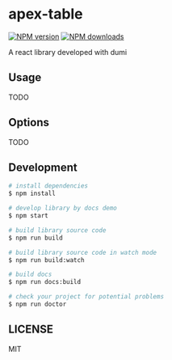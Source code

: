 # apex-table

[![NPM version](https://img.shields.io/npm/v/apex-table.svg?style=flat)](https://npmjs.org/package/apex-table)
[![NPM downloads](http://img.shields.io/npm/dm/apex-table.svg?style=flat)](https://npmjs.org/package/apex-table)

A react library developed with dumi

## Usage

TODO

## Options

TODO

## Development

```bash
# install dependencies
$ npm install

# develop library by docs demo
$ npm start

# build library source code
$ npm run build

# build library source code in watch mode
$ npm run build:watch

# build docs
$ npm run docs:build

# check your project for potential problems
$ npm run doctor
```

## LICENSE

MIT
